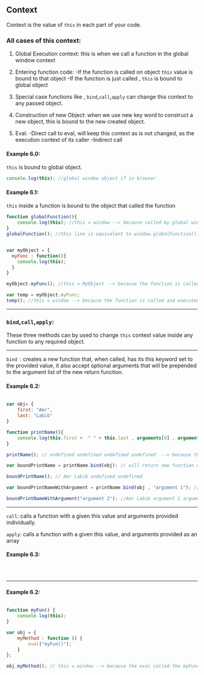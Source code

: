 ## Context
Context is the value of `this` in each part of your code.


### All cases of this context:

1. Global Execution context:
this is when we call a function in the global window context

2. Entering function code:
-If the function is called on object `this` value is bound to that object
-If the function is just called , `this` is bound to global object

3. Special case functions like , `bind`,`call`,`apply` can change this context to any passed object.

4. Construction of new Object: when we use new key word to construct a new object, this is bound to the new created object.

5. Eval:
-Direct call to eval, will keep this context as is not changed, as the execution context of its caller
-Indirect call

#### Example 6.0:

`this` is bound to global object.

```javascript
console.log(this); //global window object if in browser
```

#### Example 6.1:

`this` inside a function is bound to the object that called the function

```javascript
function globalFunction(){
	console.log(this); //this = window --> because called by global window object
}
globalFunction(); //this line is equivalent to window.globalFunction();


var myObject = {
  myFunc : function(){
    console.log(this);
  }
}

myObject.myFunc(); //this = MyObject --> because the function is called on myObject

var temp = myObject.myFunc;
temp(); //this = window --> because the function is called and executed from global window object

```

---

### `bind`,`call`,`apply`:

These three methods can by used to change `this` context value inside any function to any required object.

---

`bind `: creates a new function that, when called, has its this keyword set to the provided value, it also accept optional arguments that will be prepended to the argument list of the new return function.


#### Example 6.2:

```javascript

var obj= {
	first: "Amr",
	last: "Labib"
}

function printName(){
	console.log(this.first +  " " + this.last , arguments[0] , arguments[1]);
}

printName(); // undefined undefined undefined undefined  --> because this is bound to global window object, also we don't have any argument passed to the function

var boundPrintName = printName.bind(obj); // will return new function with this context bound to obj

boundPrintName(); // Amr Labib undefined undefined

var boundPrintNameWithArgument = printName.bind(obj , "argument 1"); //will return new function with this context bound to obj and first argument set to "Software Engineer"

boundPrintNameWithArgument("argument 2"); //Amr Labib argument 1 argument 2

```

---


`call`: calls a function with a given this value and arguments provided individually.

`apply`: calls a function with a given this value, and arguments provided as an array

#### Example 6.3:

```javascript




```

---

#### Example 6.2:

```javascript

function myFun() {
    console.log(this);
}

var obj = {
    myMethod : function () {
        eval("myFun()");
    }
};

obj.myMethod(); // this = window --> because the eval called the myFunc function without an object
```